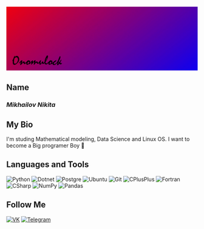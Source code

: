 ![Header](https://github.com/onomylock/onomylock/blob/main/img/bio_img.png)

## **Name**

### *Mikhailov Nikita*

## **My Bio**

I'm studing Mathematical modeling, Data Science and Linux OS. I want to become a Big programer Boy :baby:

## **Languages and Tools**

![Python](https://img.shields.io/badge/-Python-2F4F4F?style=for-the-badge&logo=python)
![Dotnet](https://img.shields.io/badge/-framework-2F4F4F?style=for-the-badge&logo=dotnet)
![Postgre](https://img.shields.io/badge/-Postgresql-2F4F4F?style=for-the-badge&logo=postgresql)
![Ubuntu](https://img.shields.io/badge/-Ubuntu-2F4F4F?style=for-the-badge&logo=ubuntu)
![Git](https://img.shields.io/badge/-Git-2F4F4F?style=for-the-badge&logo=git)
![CPlusPlus](https://img.shields.io/badge/-C++-2F4F4F?style=for-the-badge&logo=cplusplus)
![Fortran](https://img.shields.io/badge/-Fortan-2F4F4F?style=for-the-badge&logo=fortran)
![CSharp](https://img.shields.io/badge/-CSharp-2F4F4F?style=for-the-badge&logo=csharp)
![NumPy](https://img.shields.io/badge/-NumPy-2F4F4F?style=for-the-badge&logo=numpy)
![Pandas](https://img.shields.io/badge/-Pandas-2F4F4F?style=for-the-badge&logo=pandas)

## **Follow Me**

[![VK](https://img.shields.io/badge/-VK-2F4F4F?style=for-the-badge&logo=vk)](https://vk.com/nikito4kapiska)
[![Telegram](https://img.shields.io/badge/-telegram-2F4F4F?style=for-the-badge&logo=telegram)](https://t.me/onomylock)

